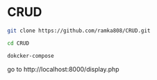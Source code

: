 # CRUD

```bash
git clone https://github.com/ramka808/CRUD.git
```

```bash
cd CRUD
```

```bash
dokcker-compose
```
go to http://localhost:8000/display.php
